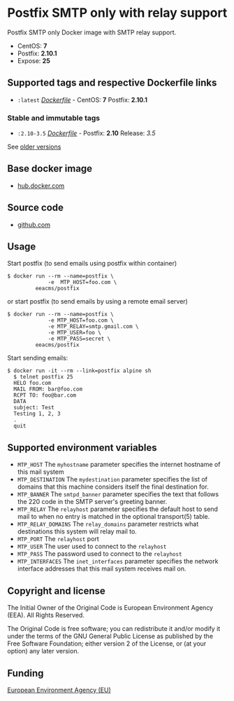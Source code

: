 # Postfix SMTP only with relay support

Postfix SMTP only Docker image with SMTP relay support.

 - CentOS: **7**
 - Postfix: **2.10.1**
 - Expose: **25**


## Supported tags and respective Dockerfile links

  - `:latest` [*Dockerfile*](https://github.com/eea/eea.docker.postfix/blob/master/Dockerfile) - CentOS: **7** Postfix: **2.10.1**

### Stable and immutable tags

  - `:2.10-3.5` [*Dockerfile*](https://github.com/eea/eea.docker.postfix/blob/2.10-3.5/Dockerfile) - Postfix: **2.10** Release: *3.5*


See [older versions](https://github.com/eea/eea.docker.postfix/releases)


## Base docker image

 - [hub.docker.com](https://hub.docker.com/r/eeacms/postfix)


## Source code

  - [github.com](http://github.com/eea/eea.docker.postfix)


## Usage

Start postfix (to send emails using postfix within container)

    $ docker run --rm --name=postfix \
                 -e  MTP_HOST=foo.com \
             eeacms/postfix

or start postfix (to send emails by using a remote email server)

    $ docker run --rm --name=postfix \
                 -e MTP_HOST=foo.com \
                 -e MTP_RELAY=smtp.gmail.com \
                 -e MTP_USER=foo \
                 -e MTP_PASS=secret \
             eeacms/postfix

Start sending emails:

    $ docker run -it --rm --link=postfix alpine sh
      $ telnet postfix 25
      HELO foo.com
      MAIL FROM: bar@foo.com
      RCPT TO: foo@bar.com
      DATA
      subject: Test
      Testing 1, 2, 3
      .
      quit


## Supported environment variables

* `MTP_HOST` The `myhostname` parameter specifies the internet hostname of this mail system
* `MTP_DESTINATION` The `mydestination` parameter specifies the list of domains that this machine considers itself the final destination for.
* `MTP_BANNER` The `smtpd_banner` parameter specifies the text that follows the 220 code in the SMTP server's greeting banner.
* `MTP_RELAY` The `relayhost` parameter specifies the default host to send mail to when no entry is matched in the optional transport(5) table.
* `MTP_RELAY_DOMAINS` The `relay_domains` parameter restricts what destinations this system will relay mail to.
* `MTP_PORT` The `relayhost` port
* `MTP_USER` The user used to connect to the `relayhost`
* `MTP_PASS` The password used to connect to the `relayhost`
* `MTP_INTERFACES` The `inet_interfaces` parameter specifies the network interface addresses that this mail system receives mail on.


## Copyright and license

The Initial Owner of the Original Code is European Environment Agency (EEA).
All Rights Reserved.

The Original Code is free software;
you can redistribute it and/or modify it under the terms of the GNU
General Public License as published by the Free Software Foundation;
either version 2 of the License, or (at your option) any later
version.


## Funding

[European Environment Agency (EU)](http://eea.europa.eu)
